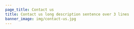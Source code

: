 ```yaml
---
page_title: Contact us
title: Contact us long description sentence over 3 lines
banner_image: img/contact-us.jpg
---
```

